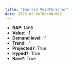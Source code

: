 ```yaml
---
title: "Emerald Voidthrasher"
date: 2025-08-06T00:00:00Z
---
```

- **RAP**: 1465
- **Value**: -1
- **Demand level**: -1
- **Trend**: -1
- **Projected?**: True
- **Hyped?**: True
- **Rare?**: True
